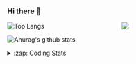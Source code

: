 ### Hi there 👋

<!--
**tao8687/tao8687** is a ✨ _special_ ✨ repository because its `README.md` (this file) appears on your GitHub profile.

Here are some ideas to get you started:

- 🔭 I’m currently working on ...
- 🌱 I’m currently learning ...
- 👯 I’m looking to collaborate on ...
- 🤔 I’m looking for help with ...
- 💬 Ask me about ...
- 📫 How to reach me: ...
- 😄 Pronouns: ...
- ⚡ Fun fact: ...
-->

<img align='right' src="https://media.giphy.com/media/M9gbBd9nbDrOTu1Mqx/giphy.gif" width="240">

  
![Top Langs](https://github-readme-stats.vercel.app/api/top-langs/?username=tao8687&layout=compact&title_color=23238E&text_color=A67D3D)

![Anurag's github stats](https://github-readme-stats.vercel.app/api?username=tao8687&show_icons=true&&text_color=A67D3D&title_color=23238E&show_icons=false&count_private=true&hide=stars)

<details>
  <summary>:zap: Coding Stats</summary>
  <br>
    
<!--START_SECTION:waka-->
![Code Time](http://img.shields.io/badge/Code%20Time-659%20hrs%2015%20mins-blue)

![Profile Views](http://img.shields.io/badge/Profile%20Views-0-blue)

**🐱 My GitHub Data** 

> 🏆 272 Contributions in the Year 2022
 > 
> 📦 1.4 MB Used in GitHub's Storage 
 > 
> 🚫 Not Opted to Hire
 > 
> 📜 48 Public Repositories 
 > 
> 🔑 21 Private Repositories  
 > 
**I'm an Early 🐤** 

```text
🌞 Morning    117 commits    ██████████████████░░░░░░░   72.67% 
🌆 Daytime    21 commits     ███░░░░░░░░░░░░░░░░░░░░░░   13.04% 
🌃 Evening    23 commits     ███░░░░░░░░░░░░░░░░░░░░░░   14.29% 
🌙 Night      0 commits      ░░░░░░░░░░░░░░░░░░░░░░░░░   0.0%

```
📅 **I'm Most Productive on Monday** 

```text
Monday       34 commits     █████░░░░░░░░░░░░░░░░░░░░   21.12% 
Tuesday      25 commits     ████░░░░░░░░░░░░░░░░░░░░░   15.53% 
Wednesday    25 commits     ████░░░░░░░░░░░░░░░░░░░░░   15.53% 
Thursday     19 commits     ███░░░░░░░░░░░░░░░░░░░░░░   11.8% 
Friday       25 commits     ████░░░░░░░░░░░░░░░░░░░░░   15.53% 
Saturday     16 commits     ██░░░░░░░░░░░░░░░░░░░░░░░   9.94% 
Sunday       17 commits     ██░░░░░░░░░░░░░░░░░░░░░░░   10.56%

```


📊 **This Week I Spent My Time On** 

```text
⌚︎ Time Zone: Asia/Shanghai

💬 Programming Languages: 
C                        40 hrs 11 mins      ███████████████████████░░   92.27% 
Markdown                 1 hr 54 mins        █░░░░░░░░░░░░░░░░░░░░░░░░   4.38% 
Makefile                 23 mins             ░░░░░░░░░░░░░░░░░░░░░░░░░   0.88% 
Bash                     22 mins             ░░░░░░░░░░░░░░░░░░░░░░░░░   0.87% 
Objective-C              17 mins             ░░░░░░░░░░░░░░░░░░░░░░░░░   0.68%

🔥 Editors: 
VS Code                  43 hrs 33 mins      █████████████████████████   100.0%

🐱‍💻 Projects: 
sylixOS                  38 hrs 2 mins       ████████████████████░░░░░   80.45% 
vc07681                  3 hrs 9 mins        █░░░░░░░░░░░░░░░░░░░░░░░░   6.69% 
vc0768                   2 hrs 21 mins       █░░░░░░░░░░░░░░░░░░░░░░░░   4.97% 
freebsd-pi               1 hr 38 mins        ░░░░░░░░░░░░░░░░░░░░░░░░░   3.48% 
VC0768_SDK_V3.0.0.18.3   1 hr 10 mins        ░░░░░░░░░░░░░░░░░░░░░░░░░   2.5%

💻 Operating System: 
Linux                    43 hrs 33 mins      █████████████████████████   100.0%

```

**I Mostly Code in Python** 

```text
Python                   9 repos             ████████░░░░░░░░░░░░░░░░░   33.33% 
C++                      5 repos             ████░░░░░░░░░░░░░░░░░░░░░   18.52% 
C                        5 repos             ████░░░░░░░░░░░░░░░░░░░░░   18.52% 
Shell                    2 repos             █░░░░░░░░░░░░░░░░░░░░░░░░   7.41% 
JavaScript               2 repos             █░░░░░░░░░░░░░░░░░░░░░░░░   7.41%

```


**Timeline**

![Chart not found](https://raw.githubusercontent.com/tao8687/tao8687/master/charts/bar_graph.png) 


 Last Updated on 01/10/2022 02:45:37 UTC
<!--END_SECTION:waka-->
</details>
